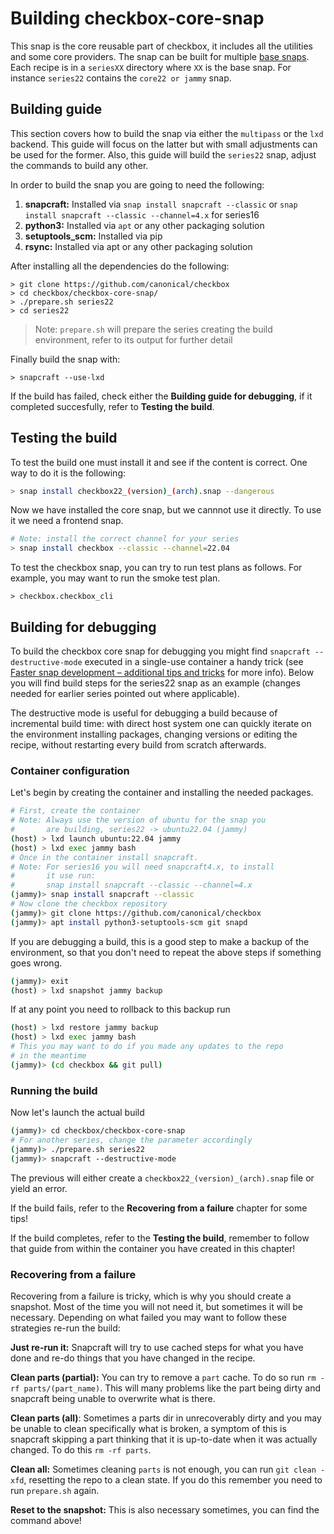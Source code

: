 # Building checkbox-core-snap
This snap is the core reusable part of checkbox, it includes all the utilities
and some core providers. The snap can be built for multiple 
[base snaps](https://snapcraft.io/docs/base-snaps). Each recipe is in a `seriesXX`
 directory where `XX` is the base snap. For instance `series22` contains
 the `core22 or jammy` snap.

## Building guide
This section covers how to build the snap via either the `multipass` or the 
`lxd` backend. This guide will focus on the latter
but with small adjustments can be used for the former. Also, this guide will
build the `series22` snap, adjust the commands to build any other.

In order to build the snap you are going to need the following:
1. **snapcraft:** Installed via `snap install snapcraft --classic` or 
`snap install snapcraft --classic --channel=4.x` for series16
2. **python3:** Installed via `apt` or any other packaging solution
3. **setuptools_scm:** Installed via pip
4. **rsync:** Installed via apt or any other packaging solution

After installing all the dependencies do the following:
```
> git clone https://github.com/canonical/checkbox
> cd checkbox/checkbox-core-snap/
> ./prepare.sh series22
> cd series22
```

> Note: `prepare.sh` will prepare the series creating the build environment, 
> refer to its output for further detail

Finally build the snap with:
```
> snapcraft --use-lxd
```

If the build has failed, check either the **Building guide for debugging**, if
it completed succesfully, refer to **Testing the build**.

## Testing the build
To test the build one must install it and see if the content is correct.
One way to do it is the following:

```bash
> snap install checkbox22_(version)_(arch).snap --dangerous
```
Now we have installed the core snap, but we cannnot use it directly. To use it
we need a frontend snap. 
```bash
# Note: install the correct channel for your series
> snap install checkbox --classic --channel=22.04
```
To test the checkbox snap, you can try to run test plans as follows.
For example, you may want to run the smoke test plan.
```
> checkbox.checkbox_cli
```

## Building for debugging
To build the checkbox core snap for debugging you might find 
`snapcraft --destructive-mode` executed in a single-use container a handy trick 
(see [Faster snap development – additional tips and tricks](https://snapcraft.io/blog/faster-snap-development-additional-tips-and-tricks)
for more info). 
Below you will find build steps for the series22 snap as an example 
(changes needed for earlier series pointed out where applicable).

The destructive mode is useful for debugging a build because of incremental 
build time: with direct host system one can quickly iterate on the environment
installing packages, changing versions or editing the recipe, without restarting
every build from scratch afterwards.

### Container configuration
Let's begin by creating the container and installing the needed packages.
```bash
# First, create the container
# Note: Always use the version of ubuntu for the snap you 
#       are building, series22 -> ubuntu22.04 (jammy)
(host) > lxd launch ubuntu:22.04 jammy
(host) > lxd exec jammy bash
# Once in the container install snapcraft.
# Note: For series16 you will need snapcraft4.x, to install
#       it use run: 
#       snap install snapcraft --classic --channel=4.x
(jammy)> snap install snapcraft --classic
# Now clone the checkbox repository
(jammy)> git clone https://github.com/canonical/checkbox
(jammy)> apt install python3-setuptools-scm git snapd
```
If you are debugging a build, this is a good step to make a backup of the
environment, so that you don't need to repeat the above steps if something
goes wrong.
```bash
(jammy)> exit
(host) > lxd snapshot jammy backup
```
If at any point you need to rollback to this backup run
```bash
(host) > lxd restore jammy backup
(host) > lxd exec jammy bash
# This you may want to do if you made any updates to the repo
# in the meantime
(jammy)> (cd checkbox && git pull)
```
### Running the build
Now let's launch the actual build
```bash
(jammy)> cd checkbox/checkbox-core-snap
# For another series, change the parameter accordingly
(jammy)> ./prepare.sh series22
(jammy)> snapcraft --destructive-mode
```
The previous will either create a `checkbox22_(version)_(arch).snap` file or
yield an error. 

If the build fails, refer to the **Recovering from a failure** chapter for some
tips!

If the build completes, refer to the **Testing the build**, remember to follow
that guide from within the container you have created in this chapter!

### Recovering from a failure

Recovering from a failure is tricky, which is why you should create a
snapshot. Most of the time you will not need it, but sometimes it will be
necessary. Depending on what failed you may want to follow these strategies
re-run the build:

**Just re-run it:** Snapcraft will try to use cached steps for what you have
done and re-do things that you have changed in the recipe. 

**Clean parts (partial):** You can try to remove a `part` cache. To do so run
`rm -rf parts/(part_name)`. This will many problems like the part being dirty
and snapcraft being unable to overwrite what is there.

**Clean parts (all)**: Sometimes a parts dir in unrecoverably dirty and you
may be unable to clean specifically what is broken, a symptom of this is
snapcraft skipping a part thinking that it is up-to-date when it was actually
changed. To do this `rm -rf parts`.

**Clean all:** Sometimes cleaning `parts` is not enough, you can run
`git clean -xfd`, resetting the repo to a clean state. If you do this remember
you need to run `prepare.sh` again.

**Reset to the snapshot:** This is also necessary sometimes, you can find the
command above! 


